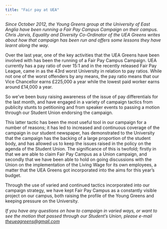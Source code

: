 ```yaml
---
title: "Fair pay at UEA"
---
```


*Since October 2012, the Young Greens group at the University of East Anglia have been running a Fair Pay Campus Campaign on their campus. Chris Jarvis, Equality and Diversity Co-Ordinator of the UEA Greens writes about how that campaign has been run and offers some lessons they have learnt along the way.*

Over the last year, one of the key activities that the UEA Greens have been involved with has been the running of a Fair Pay Campus Campaign. UEA currently has a pay ratio of over 15:1 and in the recently released Fair Pay League, came in as the 43rd worst University in relation to pay ratios. While not one of the worst offenders by any means, the pay ratio means that our Vice Chancellor earns £225,000 a year while the lowest paid worker earns around £14,000 a year.

So we’ve been busy raising awareness of the issue of pay differentials for the last month, and have engaged in a variety of campaign tactics from publicity stunts to petitioning and from speaker events to passing a motion through our Student Union endorsing the campaign.

This latter tactic has been the most useful tool in our campaign for a number of reasons; it has led to increased and continuous coverage of the campaign in our student newspaper, has demonstrated to the University that the campaign has the backing of a large proportion of the student body, and has allowed us to keep the issues raised in the policy on the agenda of the Student Union. The significance of this is twofold; firstly in that we are able to claim Fair Pay Campus as a Union campaign, and secondly that we have been able to hold on going discussions with the Union on the implementation of the Living Wage for its own employees,  a matter that the UEA Greens got incorporated into the aims for this year’s budget.

Through the use of varied and continued tactics incorporated into our campaign strategy, we have kept Fair Pay Campus as a constantly visible project on our campus, both raising the profile of the Young Greens and keeping pressure on the University.

*If you have any questions on how to campaign in varied ways, or want to see the motion that passed through our Student’s Union, please e-mail theueagreens@gmail.com*